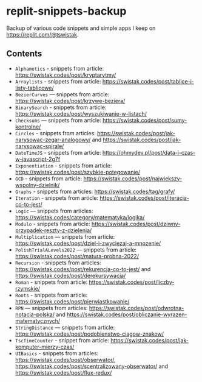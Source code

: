 # replit-snippets-backup

Backup of various code snippets and simple apps I keep on https://replit.com/@tswistak.

## Contents

- `Alphametics` - snippets from article: https://swistak.codes/post/kryptarytmy/
- `Arraylists` - snippets from article: https://swistak.codes/post/tablice-i-listy-tablicowe/
- `BezierCurves` — snippets from article: https://swistak.codes/post/krzywe-beziera/
- `BinarySearch` - snippets from article: https://swistak.codes/post/wyszukiwanie-w-listach/
- `Checksums` — snippets from article: https://swistak.codes/post/sumy-kontrolne/
- `Circles` - snippets from articles: https://swistak.codes/post/jak-narysowac-zegar-analogowy/ and https://swistak.codes/post/jak-narysowac-spirale/
- `DateTimeJS` - snippets from article: https://ohmydev.pl/post/data-i-czas-w-javascript-2g7f
- `Exponentiation` - snippets from article: https://swistak.codes/post/szybkie-potegowanie/
- `GCD` - snippets from article: https://swistak.codes/post/najwiekszy-wspolny-dzielnik/
- `Graphs` - snippets from articles: https://swistak.codes/tag/grafy/
- `Iteration` - snippets from article: https://swistak.codes/post/iteracja-co-to-jest/
- `Logic` — snippets from articles: https://swistak.codes/category/matematyka/logika/
- `Modulo` - snippets from article: https://swistak.codes/post/dziwny-przypadek-reszty-z-dzielenia/
- `Multiplication` — snippets from article: https://swistak.codes/post/dziel-i-zwyciezaj-a-mnozenie/
- `PolishTrialALevels2022` — snippets from article: https://swistak.codes/post/matura-probna-2022/
- `Recursion` - snippets from articles: https://swistak.codes/post/rekurencja-co-to-jest/ and https://swistak.codes/post/derekursywacja/
- `Roman` - snippets from article: https://swistak.codes/post/liczby-rzymskie/
- `Roots` - snippets from article: https://swistak.codes/post/pierwiastkowanie/
- `RPN` — snippets from articles: https://swistak.codes/post/odwrotna-notacja-polska/ and https://swistak.codes/post/obliczanie-wyrazen-matematycznych/
- `StringDistance` — snippets from article: https://swistak.codes/post/podobienstwo-ciagow-znakow/
- `TscTimeCounter` - snippet from article: https://swistak.codes/post/jak-komputer-mierzy-czas/
- `UIBasics` - snippets from articles: https://swistak.codes/post/obserwator/, https://swistak.codes/post/scentralizowany-obserwator/ and https://swistak.codes/post/flux-redux/
